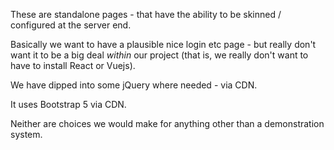 These are standalone pages - that have the ability to
be skinned / configured at the server end.

Basically we want to have a plausible nice login etc page - but really don't
want it to be a big deal _within_ our project (that is, we really
don't want to have to install React or Vuejs).

We have dipped into some jQuery where needed - via CDN.

It uses Bootstrap 5 via CDN.

Neither are choices we would make for anything other than a
demonstration system.
